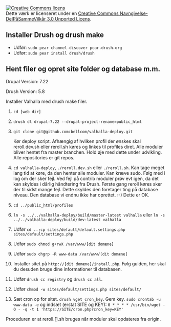 <a rel="license" href="http://creativecommons.org/licenses/by-sa/3.0/deed.da"><img alt="Creative Commons licens" style="border-width:0" src="http://i.creativecommons.org/l/by-sa/3.0/88x31.png" /></a><br />Dette værk er licenseret under en <a rel="license" href="http://creativecommons.org/licenses/by-sa/3.0/deed.da">Creative Commons Navngivelse-DelPåSammeVilkår 3.0 Unported Licens</a>.

Installer Drush og drush make
--------------------
* Udfør: `sudo pear channel-discover pear.drush.org`
* Udfør: `sudo pear install drush/drush`

Hent filer og opret site folder og database m.m.
------------------------------------------
Drupal Version: 7.22

Drush Version: 5.8

Installer Valhalla med drush make filer.

1. `cd [web dir]`
2. `drush dl drupal-7.22 --drupal-project-rename=public_html`
3. `git clone git@github.com:bellcom/valhalla-deploy.git`

    Kør deploy script. Afhængig af hvilken profil der ønskes skal reroll.dev.sh eller reroll.sh køres og linkes til profiles diret. Alle moduler bliver hentet fra master branchen. Hold øje med dette under udvikling. Alle repositories er git repos.

4. `cd valhalla-deploy`, `./reroll.dev.sh` eller `./reroll.sh`. Kan tage meget lang tid at køre, da den henter alle moduler. Kan kræve sudo. Følg med i log om der sker fejl. Ved fejl på contrib moduler prøv evt igen, da det kan skyldes i dårlig håndtering fra Drush. Første gang reroll køres sker der til sidst mange fejl. Dette skyldes den foretager ting på database niveau. Den database vi endnu ikke har oprettet. :-) Dette er OK.
5. `cd ../public_html/profiles`
6. `ln -s ../../valhalla-deploy/build/master-latest valhalla` eller `ln -s ../../valhalla-deploy/build/dev-latest valhalla`

7. Udfør `cd ..;cp sites/default/default.settings.php sites/default/settings.php`
8. Udfør `sudo chmod g+rwX /var/www/[dit domæne]`
9. Udfør `sudo chgrp -R www-data /var/www/[dit domæne]`
10. Installer sitet på `http://[dit domæne]/install.php`. Følg guiden, her skal du desuden bruge dine informationer til databasen.
11. Udfør `drush cc registry` og `drush cc all`.
12. Udfør `chmod -w sites/default/settings.php sites/default/`
13. Sæt cron op for sitet. `drush vget cron_key`. Gem key. `sudo crontab -u www-data -e` og indsæt (erstat SITE og KEY): `0 * * * * /usr/bin/wget -O - -q -t 1 'https://SITE/cron.php?cron_key=KEY'`

Proceduren er at reroll.[].sh bruges når moduler skal opdateres fra origin.
